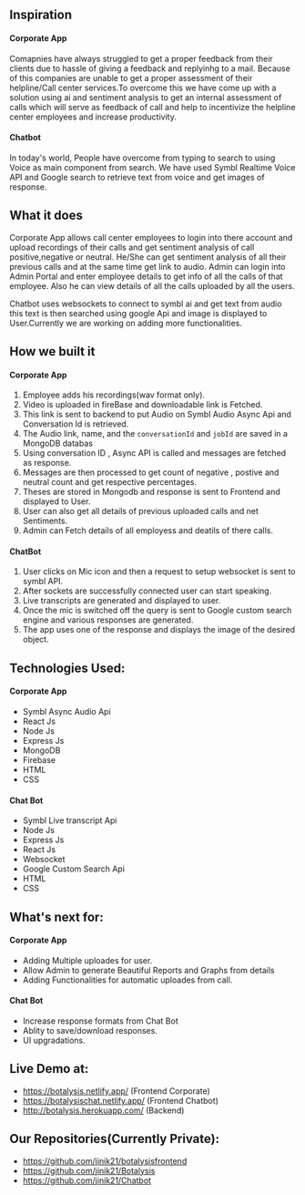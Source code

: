 ## Inspiration

#### Corporate App
Comapnies have always struggled to get a proper feedback from their clients due to hassle of giving a feedback and replyinhg to a mail. Because of this companies are unable to get a proper assessment of their helpline/Call center services.To overcome this we have come up with a solution using ai and sentiment analysis to get an internal assessment of calls which will serve as feedback of call and help to incentivize the helpline center employees and increase productivity.

#### Chatbot
In today's world, People have overcome from typing to search to using Voice as main component from search. We have used Symbl Realtime Voice API and Google search to retrieve text from voice and get images of response. 

## What it does

Corporate App allows call center employees to login into there account and upload recordings of their calls and get sentiment analysis of call positive,negative or neutral.
He/She can get sentiment analysis of all their previous calls and at the same time get link to audio. Admin can login into Admin Portal and enter employee details to get info of all the calls of that employee. Also he can view details of all the calls uploaded by all the users.

Chatbot uses websockets to connect to symbl ai and get text from audio this text is then searched using google Api and image is displayed to User.Currently we are working on adding more functionalities.

## How we built it
#### Corporate App
1. Employee adds his recordings(wav format only).
2. Video is uploaded in fireBase and downloadable link is Fetched.
3. This link is sent to backend to put Audio on Symbl Audio Async Api and Conversation Id is retrieved.
4. The Audio link, name, and the `conversationId` and `jobId` are saved in a MongoDB databas
5. Using conversation ID , Async API is called and messages are fetched as response. 
6. Messages are then processed to get count of negative , postive and neutral count and get respective percentages. 
7. Theses are stored in Mongodb and response is sent to Frontend and displayed to User.
8. User can also get all details of previous uploaded calls and net Sentiments.
9. Admin can Fetch details of all employess and deatils of there calls.

#### ChatBot
1. User clicks on Mic icon and then a request to setup websocket is sent to symbl API.
2. After sockets are successfully connected user can start speaking.
3. Live transcripts are generated and displayed to user.
4. Once the mic is switched off the query is sent to Google custom search engine and various responses are generated.
5. The app uses one of the response and displays the image of the desired object.


## Technologies Used:
#### Corporate App 
- Symbl Async Audio Api
- React Js
- Node Js
- Express Js
- MongoDB
- Firebase
- HTML
- CSS

#### Chat Bot
- Symbl Live transcript Api
- Node Js
- Express Js
- React Js
- Websocket
- Google Custom Search Api
- HTML
- CSS

## What's next for:
#### Corporate App 
- Adding Multiple uploades for user.
- Allow Admin to generate Beautiful Reports and Graphs from details
- Adding Functionalities for automatic uploades from call.

#### Chat Bot 
- Increase response formats from Chat Bot
- Ablity to save/download responses.
- UI upgradations.

## Live Demo at:
- https://botalysis.netlify.app/  (Frontend Corporate)
- https://botalysischat.netlify.app/  (Frontend Chatbot)
- http://botalysis.herokuapp.com/   (Backend)

## Our Repositories(Currently Private):
- https://github.com/jinik21/botalysisfrontend
- https://github.com/jinik21/Botalysis
- https://github.com/jinik21/Chatbot
